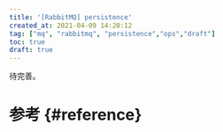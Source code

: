 ```yaml
---
title: '[RabbitMQ] persistence'
created_at: 2021-04-09 14:20:12
tag: ["mq", "rabbitmq", "persistence","ops","draft"]
toc: true
draft: true
---
```


待完善。

# 参考 {#reference}
